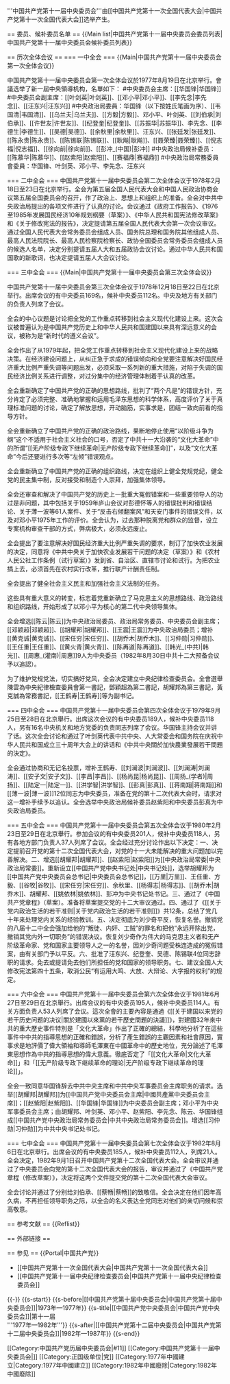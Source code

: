 '''中国共产党第十一届中央委员会'''由[[中国共产党第十一次全国代表大会|中国共产党第十一次全国代表大会]]选举产生。

== 委员、候补委员名单 ==
{{Main list|中国共产党第十一届中央委员会委员列表|中国共产党第十一届中央委员会候补委员列表}}

== 历次全体会议 ==
=== 一中全会 ===
{{Main|中国共产党第十一届中央委员会第一次全体会议}}

中国共产党第十一届中央委员会第一次全体会议於1977年8月19日在北京举行。會議选举了新一屆中央領導机构，名單如下：
#中央委员会主席：[[华国锋|华国锋]]
#中央委员会副主席：[[叶剑英|叶剑英]]、[[邓小平|邓小平]]、[[李先念|李先念]]、[[汪东兴|汪东兴]]
#中央政治局委員：华国锋（以下按姓氏笔画为序）、[[韦国清|韦国清]]、[[乌兰夫|乌兰夫]]、[[方毅|方毅]]、邓小平、叶剑英、[[刘伯承|刘伯承]]、[[许世友|许世友]]、[[纪登奎|纪登奎]]、[[苏振华|苏振华]]、李先念、[[李德生|李德生]]、[[吴德|吴德]]、[[余秋里|余秋里]]、汪东兴、[[张廷发|张廷发]]、[[陈永贵|陈永贵]]、[[陈锡联|陈锡联]]、[[耿飚|耿飚]]、[[聂荣臻|聂荣臻]]、[[倪志福|倪志福]]、[[徐向前|徐向前]]、[[彭冲_(中国)|彭冲]]
#中央政治局候补委员：[[陈慕华|陈慕华]]、[[赵紫阳|赵紫阳]]、[[赛福鼎|赛福鼎]]
#中央政治局常務委員會委員：华国锋、叶剑英、邓小平、李先念、汪东兴

=== 二中全会 ===
中国共产党第十一届中央委员会第二次全体会议于1978年2月18日至23日在北京举行。全会为第五届全国人民代表大会和中国人民政治协商会议第五届全国委员会的召开，作了政治上、思想上和组织上的准备。全会对中共中央政治局提出的各项文件进行了认真的讨论。会议通过《政府工作报告》、《1976至1985年发展国民经济10年规划纲要（草案）》、《中华人民共和国宪法修改草案》和《关于修改宪法的报告》，决定提请第五届全国人民代表大会第一次会议审议。通过全国人民代表大会常务委员会组成人员、国务院总理和国务院其他组成人员、最高人民法院院长、最高人民检察院检察长、政协全国委员会常务委员会组成人员的候选人名单，决定分别提请五届人大和五届政协会议讨论。通过中华人民共和国国歌的新歌词，也决定提请五届人大会议讨论。

=== 三中全会 ===
{{Main|中国共产党第十一届中央委员会第三次全体会议}}

中国共产党第十一届中央委员会第三次全体会议于1978年12月18日至22日在北京举行。出席会议的有中央委员169名，候补中央委员112名。中央及地方有关部门的负责人列席了会议。

全会的中心议题是讨论把全党的工作重点转移到社会主义现代化建设上来。这次会议被普遍认为是中国共产党历史上和中华人民共和国建国以来具有深远意义的会议，被称为是“新时代的遵义会议”。

全会作出了从1979年起，把全党工作重点转移到社会主义现代化建设上来的战略决策。在经济建设问题上，从纠正急于求成的错误倾向和全党要注意解决好国民经济重大比例严重失调等问题出发，必须采取一系列新的重大措施，对陷于失调的国民经济比例关系进行调整，对过分集中的经济管理体制着手认真的改革。

全会重新确定了中国共产党的正确的思想路线，批判了“两个凡是”的错误方针，充分肯定了必须完整、准确地掌握和运用毛泽东思想的科学体系，高度评价了关于真理标准问题的讨论，确定了解放思想，开动脑筋，实事求是，团结一致向前看的指导方针。

全会重新确立了中国共产党的正确的政治路线，果断地停止使用“以阶级斗争为纲”这个不适用于社会主义社会的口号，否定了中共十一大沿袭的“文化大革命”中的所谓“[[无产阶级专政下继续革命|无产阶级专政下继续革命]]”，以及“文化大革命”今后还要进行多次等“左倾”错误观点。

全会重新确立了中国共产党的正确的组织路线，决定在组织上健全党规党纪，健全党的民主集中制，反对接受和制造个人崇拜，加强集体领导。

全会还审查和解决了中国共产党的历史上一批重大冤假错案和一些重要领导人的功过是非问题，其中包括关于1959年庐山会议对彭德怀等人的错误批判和错误结论、关于薄一波等61人案件、关于“反击右倾翻案风”和天安门事件的错误文件，以及对邓小平1975年工作的评价。全会认为，过去那种脱离党和群众的监督，设立专案机构审查干部的方式，弊病极大，必须永远废止。

全会提出了要注意解决好国民经济重大比例严重失调的要求，制订了加快农业发展的决定，同意将《中共中央关于加快农业发展若干问题的决定（草案）》和《农村人民公社工作条例（试行草案）》发到省、自治区、直辖市讨论和试行。为把农业搞上去，必须首先在农村实行改革，推行联产计酬责任制。

全会提出了健全社会主义民主和加强社会主义法制的任务。

这些具有重大意义的转变，标志着党重新确立了马克思主义的思想路线、政治路线和组织路线，开始形成了以邓小平为核心的第二代中央领导集体。

全会增选[[陈云|陈云]]为中央政治局委员、政治局常务委员、中央委员会副主席；[[邓颖超|邓颖超]]、[[胡耀邦|胡耀邦]]、[[王震|王震]]为中央政治局委员；增补[[黄克诚|黄克诚]]、[[宋任穷|宋任穷]]、[[胡乔木|胡乔木]]、[[习仲勋|习仲勋]]、[[王任重|王任重]]、[[黄火青|黄火青]]、[[陈再道|陈再道]]、[[韩光_(中共)|韩光]]、[[周惠_(灌南)|周惠]]9人为中央委员（1982年8月30日中共十二大预备会议予以追認）。

为了维护党规党法，切实搞好党风，全会决定建立中央纪律检查委员会。全會選舉陳雲為中央紀律檢查委員會第一書記，鄧穎超為第二書記，胡耀邦為第三書記，黃克誠為常務書記，[[王鹤寿|王鹤寿]]等为副书记。

=== 四中全会 ===
中国共产党第十一届中央委员会第四次全体会议于1979年9月25日至28日在北京舉行。出席这次会议的有中央委员189人，候补中央委员118人，另有16名中央机关和地方党委的负责同志列席了会议。华国锋主持会议并讲了话。这次全会讨论和通过了叶剑英代表中共中央、人大常委会和国务院在庆祝中华人民共和国成立三十周年大会上的讲话和《中共中央關於加快農業發展若干問題的決定》。

全会通过协商和无记名投票，增补王鹤寿、[[刘澜波|刘澜波]]、[[刘澜涛|刘澜涛]]、[[安子文|安子文]]、[[李昌|李昌]]、[[杨尚昆|杨尚昆]]、[[周扬_(学者)|周扬]]、[[陆定一|陆定一]]、[[洪学智|洪学智]]、[[彭真|彭真]]、[[蒋南翔|蒋南翔]]和[[薄一波|薄一波]]12位同志为中央委员，准备在党的第十二次代表大会时，请求对这一增补手续予以追认。全会选举中央政治局候补委员赵紫阳和中央委员彭真为中央政治局委员。

=== 五中全会 ===
中国共产党第十一届中央委员会第五次全体会议于1980年2月23日至29日在北京舉行。参加会议的有中央委员201人，候补中央委员118人，另有各地方部门负责人37人列席了会议。全会经过充分讨论作出以下决定：一、决定提前召开党的第十二次全国代表大会，对党的十一大未能解决的重大问题加以完善解决。二、增选[[胡耀邦|胡耀邦]]、[[赵紫阳|赵紫阳]]为[[中央政治局常委|中央政治局常委]]。重新设立[[中国共产党中央书记处|中央书记处]]，选举胡耀邦为[[中国共产党中央委员会总书记|中央委员会总书记]]，[[万里|万里]]、王任重、方毅、[[谷牧|谷牧]]、[[宋任穷|宋任穷]]、余秋里、[[杨得志|杨得志]]、[[胡乔木|胡乔木]]、胡耀邦、[[姚依林|姚依林]]、彭冲为中央书记处书记。三、通过了《中国共产党章程》（草案）。准备将草案提交党的十二大审议通过。四、通过了《[[关于党内政治生活的若干准则|关于党内政治生活的若干准则]]》共12条，总结了党几十年来处理党内关系的经验教训。五、决定彻底为刘少奇平反，恢复名誉。撤销党的八届十二中全会强加给他的“叛徒、内奸、工贼”的罪名和把他“永远开除出党，撤销其党内外一切职务”的错误决议。恢复刘少奇作为伟大的马克思主义者和无产阶级革命家、党和国家主要领导人之一的名誉，因刘少奇问题受株连造成的冤假错案，由有关部门予以平反。六、批准了汪东兴、纪登奎、吴德、陈锡联4位同志辞职的请求。免去或提请免去他们所担任的党和国家的领导职务。七、建议全国人大修改宪法第四十五条，取消公民“有运用大鸣、大放、大辩论、大字报的权利”的规定。

=== 六中全会 ===
中国共产党第十一届中央委员会第六次全体会议于1981年6月27日至29日在北京舉行。出席会议的有中央委员195人，候补中央委员114人。有关方面负责人53人列席了会议。這次全會的主要內容是通過《[[关于建国以来党的若干历史问题的决议|關於建國以來黨的若干歷史問題的決議]]》，對建國32年來中共的重大歷史事件特別是「文化大革命」作出了正確的總結，科學地分析了在這些事件中中共的指導思想的正確和錯誤，分析了產生錯誤的主觀因素和社會原因，實事求是地評價了偉大領袖和導師毛澤東在中國革命中的歷史地位，充分論述了毛澤東思想作為中共的指導思想的偉大意義。徹底否定了「[[文化大革命|文化大革命]]」和「[[无产阶级专政下继续革命的理论|无产阶级专政下继续革命的理论]]」。

全会一致同意华国锋辞去中共中央主席和中共中央军事委员会主席职务的请求。选举[[胡耀邦|胡耀邦]]为[[中国共产党中央委员会主席|中國共產黨中央委员会主席]]；[[赵紫阳|赵紫阳]]、[[华国锋|华国锋]]为中央委员会副主席；邓小平为中央军事委员会主席；由胡耀邦、叶剑英、邓小平、赵紫阳、李先念、陈云、华国锋组成[[中国共产党中央政治局常务委员会|中共中央政治局常务委员会]]。增选[[习仲勋|习仲勋]]为中共中央书记处书记。

=== 七中全会 ===
中国共产党第十一届中央委员会第七次全体会议于1982年8月6日在北京舉行。出席会议的有中央委员185人，候补中央委员112人，列席21人。全会决定，1982年9月1日召开中国共产党第十二次全国代表大会。全会审议并通过了中央委员会向党的第十二次全国代表大会的报告，审议并通过了《中国共产党章程（修改草案）》，决定将这两个文件提交党的第十二次全国代表大会审议。

全会讨论并通过了分别给刘伯承、[[蔡畅|蔡畅]]的致敬信。全会决定在他们因年高久病，不再担任领导职务之际，以全会的名义表达全党同志对他们的亲切问候和崇高敬意。

== 参考文献 ==
{{Reflist}}

== 外部链接 ==

== 参见 ==
{{Portal|中国共产党}}
* [[中国共产党第十一次全国代表大会|中国共产党第十一次全国代表大会]]
* [[中国共产党第十一届中央纪律检查委员会|中国共产党第十一届中央纪律检查委员会]]

{{-}}
{{s-start}}
{{s-before|[[中国共产党第十届中央委员会|中国共产党第十届中央委员会]]|1973年—1977年}}
{{s-title|[[中国共产党中央委员会|中国共产党中央委员会]]|第十一届<br />'''1977年—1982年'''}}
{{s-after|[[中国共产党第十二届中央委员会|中国共产党第十二届中央委员会]]|1982年—1987年}}
{{s-end}}

[[Category:中国共产党历届中央委员会|#11]]
[[Category:中国共产党第十一届中央委员会|]]
[[Category:正国级单位|党]]
[[Category:1977年中國建立|Category:1977年中國建立]]
[[Category:1982年中國廢除|Category:1982年中國廢除]]